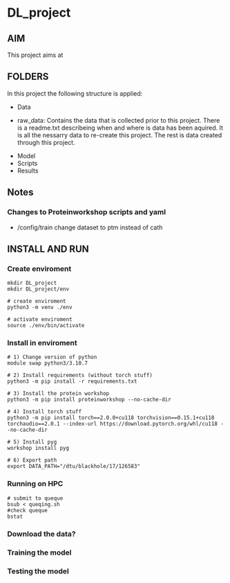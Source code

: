 # DL_project

## AIM 
This project aims at 
 

## FOLDERS 
In this project the following structure is applied: 
* Data
- raw_data: Contains the data that is collected prior to this project. There is a readme.txt describeing when and where is data has been aquired. It is all the nessarry data to re-create this project. 
The rest is data created through this project.

* Model 
* Scripts
* Results

## Notes
### Changes to Proteinworkshop scripts and yaml
* /config/train change dataset to ptm instead of cath


## INSTALL AND RUN 

### Create enviroment

```
mkdir DL_project
mkdir DL_project/env

# create enviroment 
python3 -m venv ./env

# activate enviroment 
source ./env/bin/activate 
```


### Install in enviroment 
```
# 1) Change version of python 
module swap python3/3.10.7

# 2) Install requirements (without torch stuff)
python3 -m pip install -r requirements.txt

# 3) Install the protein workshop
python3 -m pip install proteinworkshop --no-cache-dir

# 4) Install torch stuff
python3 -m pip install torch==2.0.0+cu118 torchvision==0.15.1+cu118 torchaudio==2.0.1 --index-url https://download.pytorch.org/whl/cu118 --no-cache-dir

# 5) Install pyg
workshop install pyg

# 6) Export path
export DATA_PATH="/dtu/blackhole/17/126583"
```

### Running on HPC 
```
# submit to queque 
bsub < queqing.sh
#check queque
bstat
```
### Download the data? 


### Training the model 


### Testing the model 
